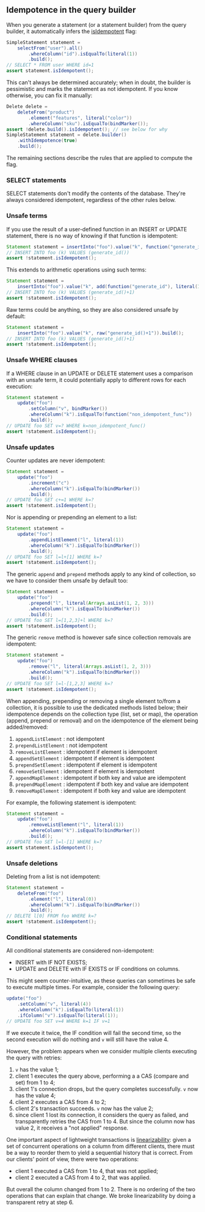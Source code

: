 ## Idempotence in the query builder

When you generate a statement (or a statement builder) from the query builder, it automatically
infers the [isIdempotent](../../core/idempotence/) flag:

```java
SimpleStatement statement =
    selectFrom("user").all()
        .whereColumn("id").isEqualTo(literal(1))
        .build();
// SELECT * FROM user WHERE id=1
assert statement.isIdempotent();
```

This can't always be determined accurately; when in doubt, the builder is pessimistic and marks the
statement as not idempotent. If you know otherwise, you can fix it manually:

```java
Delete delete =
    deleteFrom("product")
        .element("features", literal("color"))
        .whereColumn("sku").isEqualTo(bindMarker());
assert !delete.build().isIdempotent(); // see below for why
SimpleStatement statement = delete.builder()
    .withIdempotence(true)
    .build();
```

The remaining sections describe the rules that are applied to compute the flag.

### SELECT statements

SELECT statements don't modify the contents of the database. They're always considered idempotent,
regardless of the other rules below.

### Unsafe terms

If you use the result of a user-defined function in an INSERT or UPDATE statement, there is no way
of knowing if that function is idempotent:  

```java
Statement statement = insertInto("foo").value("k", function("generate_id")).build();
// INSERT INTO foo (k) VALUES (generate_id())
assert !statement.isIdempotent();
```

This extends to arithmetic operations using such terms:

```java
Statement statement =
    insertInto("foo").value("k", add(function("generate_id"), literal(1))).build();
// INSERT INTO foo (k) VALUES (generate_id()+1)
assert !statement.isIdempotent();
```

Raw terms could be anything, so they are also considered unsafe by default: 

```java
Statement statement =
    insertInto("foo").value("k", raw("generate_id()+1")).build();
// INSERT INTO foo (k) VALUES (generate_id()+1)
assert !statement.isIdempotent();
```

### Unsafe WHERE clauses

If a WHERE clause in an UPDATE or DELETE statement uses a comparison with an unsafe term, it could
potentially apply to different rows for each execution:

```java
Statement statement =
    update("foo")
        .setColumn("v", bindMarker())
        .whereColumn("k").isEqualTo(function("non_idempotent_func"))
        .build();
// UPDATE foo SET v=? WHERE k=non_idempotent_func()
assert !statement.isIdempotent();
```

### Unsafe updates

Counter updates are never idempotent:

```java
Statement statement =
    update("foo")
        .increment("c")
        .whereColumn("k").isEqualTo(bindMarker())
        .build();
// UPDATE foo SET c+=1 WHERE k=?
assert !statement.isIdempotent();
```

Nor is appending or prepending an element to a list:

```java
Statement statement =
    update("foo")
        .appendListElement("l", literal(1))
        .whereColumn("k").isEqualTo(bindMarker())
        .build();
// UPDATE foo SET l=l+[1] WHERE k=?
assert !statement.isIdempotent();
```

The generic `append` and `prepend` methods apply to any kind of collection, so we have to consider
them unsafe by default too:

```java
Statement statement =
    update("foo")
        .prepend("l", literal(Arrays.asList(1, 2, 3)))
        .whereColumn("k").isEqualTo(bindMarker())
        .build();
// UPDATE foo SET l=[1,2,3]+l WHERE k=?
assert !statement.isIdempotent();
```

The generic `remove` method is however safe since collection removals are idempotent:

```java
Statement statement =
    update("foo")
        .remove("l", literal(Arrays.asList(1, 2, 3)))
        .whereColumn("k").isEqualTo(bindMarker())
        .build();
// UPDATE foo SET l=l-[1,2,3] WHERE k=?
assert !statement.isIdempotent();
```

When appending, prepending or removing a single element to/from a collection, it is possible to use 
the dedicated methods listed below; their idempotence depends on the collection type (list, set or 
map), the operation (append, prepend or removal) and on the idempotence of the element being 
added/removed:

1. `appendListElement` : not idempotent
2. `prependListElement` : not idempotent
3. `removeListElement` : idempotent if element is idempotent
4. `appendSetElement` : idempotent if element is idempotent
5. `prependSetElement` : idempotent if element is idempotent
6. `removeSetElement` : idempotent if element is idempotent
7. `appendMapElement` : idempotent if both key and value are idempotent
8. `prependMapElement` : idempotent if both key and value are idempotent
9. `removeMapElement` : idempotent if both key and value are idempotent

For example, the following statement is idempotent:

```java
Statement statement =
    update("foo")
        .removeListElement("l", literal(1))
        .whereColumn("k").isEqualTo(bindMarker())
        .build();
// UPDATE foo SET l=l-[1] WHERE k=?
assert statement.isIdempotent();
```

### Unsafe deletions

Deleting from a list is not idempotent:

```java
Statement statement =
    deleteFrom("foo")
        .element("l", literal(0))
        .whereColumn("k").isEqualTo(bindMarker())
        .build();
// DELETE l[0] FROM foo WHERE k=?
assert !statement.isIdempotent();
```

### Conditional statements

All conditional statements are considered non-idempotent:

* INSERT with IF NOT EXISTS;
* UPDATE and DELETE with IF EXISTS or IF conditions on columns.

This might seem counter-intuitive, as these queries can sometimes be safe to execute multiple times.
For example, consider the following query:

```java
update("foo")
    .setColumn("v", literal(4))
    .whereColumn("k").isEqualTo(literal(1))
    .ifColumn("v").isEqualTo(literal(1));
// UPDATE foo SET v=4 WHERE k=1 IF v=1
```

If we execute it twice, the IF condition will fail the second time, so the second execution will do
nothing and `v` will still have the value 4.

However, the problem appears when we consider multiple clients executing the query with retries:

1. `v` has the value 1;
2. client 1 executes the query above, performing a a CAS (compare and set) from 1 to 4;
3. client 1's connection drops, but the query completes successfully. `v` now has the value 4;
4. client 2 executes a CAS from 4 to 2;
5. client 2's transaction succeeds. `v` now has the value 2;
6. since client 1 lost its connection, it considers the query as failed, and transparently retries
   the CAS from 1 to 4. But since the column now has value 2, it receives a "not applied" response.

One important aspect of lightweight transactions is [linearizability]: given a set of concurrent
operations on a column from different clients, there must be a way to reorder them to yield a
sequential history that is correct. From our clients' point of view, there were two operations:

* client 1 executed a CAS from 1 to 4, that was not applied;
* client 2 executed a CAS from 4 to 2, that was applied.

But overall the column changed from 1 to 2. There is no ordering of the two operations that can
explain that change. We broke linearizability by doing a transparent retry at step 6.

[linearizability]: https://en.wikipedia.org/wiki/Linearizability#Definition_of_linearizability